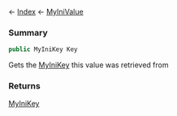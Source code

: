 ← [Index](Api-Index) ← [MyIniValue](VRage.Game.ModAPI.Ingame.Utilities.MyIniValue)

### Summary

```csharp
public MyIniKey Key
```

Gets the [MyIniKey](VRage.Game.ModAPI.Ingame.Utilities.MyIniKey) this value was retrieved from

### Returns

[MyIniKey](VRage.Game.ModAPI.Ingame.Utilities.MyIniKey)

